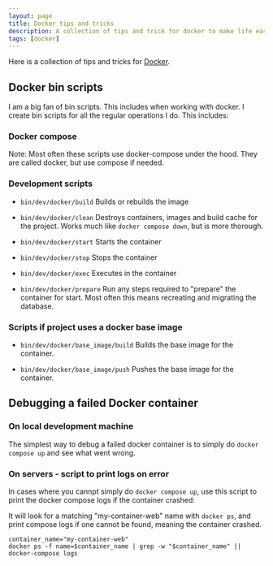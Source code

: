 ```yaml
---
layout: page
title: Docker tips and tricks
description: A collection of tips and trick for docker to make life easier
tags: [docker]
---
```


Here is a collection of tips and tricks for [Docker](https://www.docker.com/).



## Docker bin scripts
I am a big fan of bin scripts. This includes when working with docker. I create bin scripts for all the regular operations I do. This includes:

### Docker compose
Note: Most often these scripts use docker-compose under the hood. They are called docker, but use compose if needed.

### Development scripts
- `bin/dev/docker/build`
Builds or rebuilds the image

- `bin/dev/docker/clean`
Destroys containers, images and build cache for the project. Works much like `docker compose down`, but is more thorough.

- `bin/dev/docker/start`
Starts the container

- `bin/dev/docker/stop`
Stops the container

- `bin/dev/docker/exec`
Executes in the container

- `bin/dev/docker/prepare`
Run any steps required to "prepare" the container for start. Most often this means recreating and migrating the database.


### Scripts if project uses a docker base image
- `bin/dev/docker/base_image/build`
Builds the base image for the container.

- `bin/dev/docker/base_image/push`
Pushes the base image for the container.

## Debugging a failed Docker container

### On local development machine
The simplest way to debug a failed docker container is to simply do `docker compose up` and see what went wrong.

### On servers - script to print logs on error
In cases where you cannpt simply do `docker compose up`, use this script to print the docker compose logs if the container crashed:

It will look for a matching "my-container-web" name with `docker ps`, and print compose logs if one cannot be found, meaning the container crashed. 
```
container_name="my-container-web"
docker ps -f name=$container_name | grep -w "$container_name" || docker-compose logs
```

